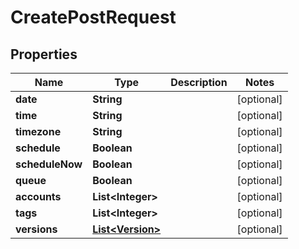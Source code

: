 

# CreatePostRequest


## Properties

| Name | Type | Description | Notes |
|------------ | ------------- | ------------- | -------------|
|**date** | **String** |  |  [optional] |
|**time** | **String** |  |  [optional] |
|**timezone** | **String** |  |  [optional] |
|**schedule** | **Boolean** |  |  [optional] |
|**scheduleNow** | **Boolean** |  |  [optional] |
|**queue** | **Boolean** |  |  [optional] |
|**accounts** | **List&lt;Integer&gt;** |  |  [optional] |
|**tags** | **List&lt;Integer&gt;** |  |  [optional] |
|**versions** | [**List&lt;Version&gt;**](Version.md) |  |  [optional] |



